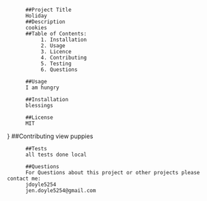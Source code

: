 
          ##Project Title
          Holiday
          ##Description 
          cookies
          ##Table of Contents:
               1. Installation
               2. Usage
               3. Licence
               4. Contributing
               5. Testing
               6. Questions  

          ##Usage 
          I am hungry

          ##Installation
          blessings
          
          ##License
          MIT
} 
          ##Contributing 
          view puppies

          ##Tests
          all tests done local 

          ##Questions 
          For Questions about this project or other projects please contact me:
          jdoyle5254
          jen.doyle5254@gmail.com
          